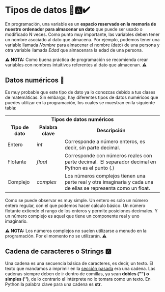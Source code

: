 # Tipos de datos 💯🅰✔
En programación, una variable es un **espacio reservado en la memoria de nuestro ordenador para almacenar un dato** que puede ser usado o modificado N veces. Como punto muy importante, las variables deben tener un nombre asociado al dato que almacena. Por ejemplo, podemos tener una variable llamada _Nombre_ para almacenar el nombre (dato) de una persona y otra variable llamada _Edad_ que almacenara la edad de una persona.

⚠ **NOTA:** Como buena práctica de programación se recomienda crear variables con nombres intuitivos referentes al dato que almacenan. ⚠


## Datos numéricos 💯
Es muy probable que este tipo de dato ya lo conozcas debido a tus clases de matemáticas. Sin embargo, hay diferentes tipos de datos numéricos que puedes utilizar en la programación, los cuales se muestran en la siguiente tabla:

<div class="tg-wrap"><table><tbody><tr><td align="center" colspan="3"><b>Tipos de datos numéricos</b></td></tr><tr><td align="center"><b>Tipo de dato</b></td><td align="center"><b>Palabra clave</b></td><td align="center"><b>Descripción</b></td></tr><tr><td>Entero</td><td><i>int</i></td><td>Corresponde a número enteros, es decir, sin parte decimal.</td></tr><tr><td>Flotante</td><td><i>float</i></td><td>Corresponde con números reales con parte decimal.&nbsp;&nbsp;El separador decimal en Python es el punto (.)</td></tr><tr><td>Complejo</td><td><i>complex</i></td><td>Los números complejos tienen una parte real y otra imaginaria y cada una de ellas se representa como un float.</td></tr></tbody></table></div>

Como se puede observar es muy simple. Un entero es solo un número entero regular, con el que podemos hacer cálculo básico. Un número flotante extiende el rango de los enteros y permite posiciones decimales. Y un número complejo es aquel que tiene un componente real y uno imaginario.

⚠ **NOTA:** Los números complejos no suelen utilizarse a menudo en la programación. Por el momento no se utilizarán. ⚠


## Cadena de caracteres o Strings 🅰
Una cadena es una secuencia básica de caracteres, es decir, un texto. El texto que mandamos a imprimir en la [sección pasada](https://github.com/JulioVictorSanchez/FundamentosPython/edit/main/IntroPython.md) era una cadena. Las cadenas siempre deben de ir dentro de comillas, ya sean **dobles ("") o simples ('')**, de lo contrario el intérprete no lo tomara como un texto. En Python la palabra clave para una cadena es **str**.




